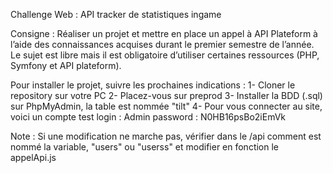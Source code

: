 Challenge Web : API tracker de statistiques ingame

Consigne : Réaliser un projet et mettre en place un appel à API Plateform à l’aide des connaissances acquises durant le premier semestre de l’année. Le sujet est libre mais il est obligatoire d’utiliser certaines ressources (PHP, Symfony et API plateform).

Pour installer le projet, suivre les prochaines indications :
1- Cloner le repository sur votre PC
2- Placez-vous sur preprod
3- Installer la BDD (.sql) sur PhpMyAdmin, la table est nommée "tilt"
4- Pour vous connecter au site, voici un compte test login : Admin password : N0HB16psBo2iEmVk

Note : Si une modification ne marche pas, vérifier dans le /api comment est nommé la variable, "users" ou "userss" et modifier en fonction le appelApi.js
